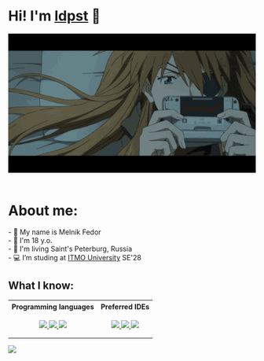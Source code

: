 <h1>Hi! I'm <a href="https://t.me/ldpst">ldpst</a> 🌟</h1>
<div align="center">
  <img alt="Hello//" src="https://github.com/ldpst/itmo/blob/main/.data/evangelion-rebuild-of-evangelion.gif"></img>
</div><br>
<div align="left">
<h1>About me:</h1>
- 🥇 My name is Melnik Fedor<br>
- 🎲 I'm 18 y.o.<br>
- 🏢 I'm living Saint's Peterburg, Russia<br>
- 💻 I’m studing at <a href="https://itmo.ru/">ITMO University</a> SE'28
<h2>What I know:</h2>
<div align="left">
  <table>
    <tr>
      <th>Programming languages</th>
      <th>Preferred IDEs</th>
    </tr>
    <tr>
      <td>
        <p align="center">
  					<a href="https://python.org" target="_blank" rel="noreferrer">
  						<img width=50 src="https://cdn.jsdelivr.net/gh/devicons/devicon@latest/icons/python/python-original.svg" />
  					</a>
  					<a href="https://java.com" target="_blank" rel="noreferrer">
  						<img width=50 src="https://cdn.jsdelivr.net/gh/devicons/devicon@latest/icons/java/java-original.svg" />
  					</a>
  					<a href="https://isocpp.org" target="_blank" rel="noreferrer">
  						<img width=50 src="https://cdn.jsdelivr.net/gh/devicons/devicon@latest/icons/cplusplus/cplusplus-plain.svg" />
  					</a>
        </p>
      </td>
      <td>
        <p align="center">
					<a href="https://jetbrains.org/idea" target="_blank" rel="noreferrer">
						<img width=50 src="https://cdn.jsdelivr.net/gh/devicons/devicon@latest/icons/intellij/intellij-original.svg" />
					</a>
					<a href="https://jetbrains.org/pycharm" target="_blank" rel="noreferrer">
						<img width=50 src="https://cdn.jsdelivr.net/gh/devicons/devicon@latest/icons/pycharm/pycharm-original.svg" />
					</a>
					<a href="https://jetbrains.org/clion" target="_blank" rel="noreferrer">
						<img width=50 src="https://cdn.jsdelivr.net/gh/devicons/devicon@latest/icons/clion/clion-original.svg" />
					</a>
        </p>
      </td>
    </tr>
  </table>
</div>
</div>

![](https://komarev.com/ghpvc/?username=ldpst)
